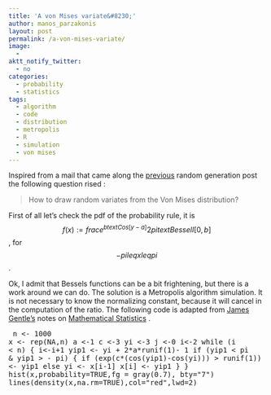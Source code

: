 ```yaml
---
title: 'A von Mises variate&#8230;'
author: manos_parzakonis
layout: post
permalink: /a-von-mises-variate/
image:
  - 
aktt_notify_twitter:
  - no
categories:
  - probability
  - statistics
tags:
  - algorithm
  - code
  - distribution
  - metropolis
  - R
  - simulation
  - von mises
---
```

Inspired from a mail that came along the [previous][1] random generation post the following question rised :

> How to draw random variates from the Von Mises distribution?

First of all let&#8217;s check the pdf of the probability rule, it is $$ f(x):=frac{e^{b text{Cos}[y-a]}}{2 pi text{BesselI}[0,b]}$$, for $$-pi leq xleq pi $$.

Ok, I admit that Bessels functions can be a bit frightening, but there is a work around we can do. The solution is a Metropolis algorithm simulation. It is not necessary to know the normalizing constant, because it will cancel in the computation of the ratio. The following code is adapted from [James Gentle&#8217;s][2] notes on [Mathematical Statistics][3] .<pre lang="rsplus" line=”1″ escaped="true"> n <- 1000 x <- rep(NA,n) a <-1 c <-3 yi <-3 j <-0 i<-2 while (i < n) { i<-i+1 yip1 <- yi + 2\*a\*runif(1)- 1 if (yip1 < pi & yip1 > - pi) { if (exp(c*(cos(yip1)-cos(yi))) > runif(1)) yi <- yip1 else yi <- x[i-1] x[i] <- yip1 } } hist(x,probability=TRUE,fg = gray(0.7), bty="7") lines(density(x,na.rm=TRUE),col="red",lwd=2)</pre> 

[<img class="aligncenter size-medium wp-image-1142" title="vm.rg" src="http://i2.wp.com/www.statsravingmad.com/blog/wp-content/uploads/2010/03/vm-rg.jpeg?resize=342%2C342" alt="" data-recalc-dims="1" />][4]

<!-- MixPanel Start !-->

  
  
<!-- MixPanel End -->

 [1]: http://statsravingmad.wordpress.com/2010/03/16/in-search-of-a-random-gamma-variate/
 [2]: http://mason.gmu.edu/~jgentle/
 [3]: http://mason.gmu.edu/~jgentle/csi9723/MathStat.pdf
 [4]: http://i2.wp.com/www.statsravingmad.com/blog/wp-content/uploads/2010/03/vm-rg.jpeg